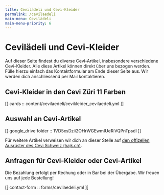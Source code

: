 ```yaml
---
title: Cevilädeli und Cevi-Kleider
permalink: /cevilaedeli
main-menu: Cevilädeli
main-menu-priority: 6
---
```


# Cevilädeli und Cevi-Kleider

Auf dieser Seite findest du diverse Cevi-Artikel, insbesondere verschiedene Cevi-Kleider. Alle diese Artikel können
direkt über uns bezogen werden. Fülle hierzu einfach das Kontaktformular am Ende dieser Seite aus. Wir werden dich
anschliessend per Mail kontaktieren.

## Cevi-Kleider in den Cevi Züri 11 Farben

[[ cards :: content/cevilaedeli/cevikleider_cevilaedeli.yml ]]

## Auswahl an Cevi-Artikel

[[ google_drive folder :: 1VD5xsDzii2OHrWGEwmIUeRiVQPnTpsdI ]]

Für weitere Artikel verweisen wir dich an dieser Stelle
auf [den offizellen Ausrüster des Cevi Schweiz (hajk.ch)](http://hajk.ch/).

## Anfragen für Cevi-Kleider oder Cevi-Artikel

Die Bezahlung erfolgt per Rechung oder in Bar bei der Übergabe. Wir freuen uns auf jede Bestellung!

[[ contact-form :: forms/cevilaedeli.yml ]]
